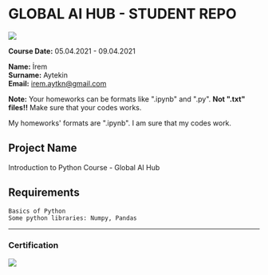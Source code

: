 # GLOBAL AI HUB - STUDENT REPO
![](img/newlogo.png)

**Course Date:** 05.04.2021 - 09.04.2021

**Name:** İrem  
**Surname:** Aytekin  
**Email:** irem.aytkn@gmail.com  

**Note:** Your homeworks can be formats like ".ipynb" and ".py". **Not ".txt" files!!** Make sure that your codes works.

My homeworks' formats are ".ipynb".
I am sure that my codes work.

## Project Name
Introduction to Python Course - Global AI Hub

## Requirements
```
Basics of Python
Some python libraries: Numpy, Pandas
```
---

### Certification
![](img/TopLearnerCertificate.png)


